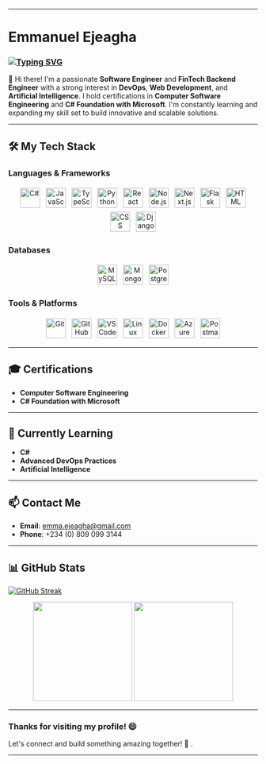 


---

# Emmanuel Ejeagha  
### [![Typing SVG](https://readme-typing-svg.herokuapp.com?font=comfortaa&color=016EEA&size=24&width=500&lines=Software+Engineer;Aspiring+FinTech+Backend+Engineer;Fullstack+Developer;DevOps+Enthusiast;AI+Learner)](https://git.io/typing-svg)

👋 Hi there! I'm a passionate **Software Engineer** and **FinTech Backend Engineer** with a strong interest in **DevOps**, **Web Development**, and **Artificial Intelligence**. I hold certifications in **Computer Software Engineering** and **C# Foundation with Microsoft**. I'm constantly learning and expanding my skill set to build innovative and scalable solutions.

---

## 🛠️ My Tech Stack

### Languages & Frameworks
<p align="center">
  <img src="https://cdn.jsdelivr.net/gh/devicons/devicon/icons/csharp/csharp-original.svg" alt="C#" height="40" style="vertical-align:top; margin:4px">
  <img src="https://cdn.jsdelivr.net/gh/devicons/devicon/icons/javascript/javascript-original.svg" alt="JavaScript" height="40" style="vertical-align:top; margin:4px">
  <img src="https://cdn.jsdelivr.net/gh/devicons/devicon/icons/typescript/typescript-original.svg" alt="TypeScript" height="40" style="vertical-align:top; margin:4px">
  <img src="https://cdn.jsdelivr.net/gh/devicons/devicon/icons/python/python-original.svg" alt="Python" height="40" style="vertical-align:top; margin:4px">
  <img src="https://cdn.jsdelivr.net/gh/devicons/devicon/icons/react/react-original.svg" alt="React" height="40" style="vertical-align:top; margin:4px">
  <img src="https://cdn.jsdelivr.net/gh/devicons/devicon/icons/nodejs/nodejs-original.svg" alt="Node.js" height="40" style="vertical-align:top; margin:4px">
  <img src="https://cdn.jsdelivr.net/gh/devicons/devicon/icons/nextjs/nextjs-original.svg" alt="Next.js" height="40" style="vertical-align:top; margin:4px">
  <img src="https://cdn.jsdelivr.net/gh/devicons/devicon/icons/flask/flask-original.svg" alt="Flask" height="40" style="vertical-align:top; margin:4px">
  <img src="https://cdn.jsdelivr.net/gh/devicons/devicon/icons/html5/html5-original.svg" alt="HTML" height="40" style="vertical-align:top; margin:4px">
  <img src="https://cdn.jsdelivr.net/gh/devicons/devicon/icons/css3/css3-original.svg" alt="CSS" height="40" style="vertical-align:top; margin:4px">
  <img src="https://cdn.jsdelivr.net/gh/devicons/devicon/icons/django/django-original.svg" alt="Django" height="40" style="vertical-align:top; margin:4px">
  <!-- <img src="https://greensock.com/uploads/set_resources_2/84c1e40ea0e759e3f1505eb1788ddf3c_logo.svg" alt="GSAP" height="40" style="vertical-align:top; margin:4px"> -->
</p>

### Databases
<p align="center">
  <img src="https://cdn.jsdelivr.net/gh/devicons/devicon/icons/mysql/mysql-original-wordmark.svg" alt="MySQL" height="40" style="vertical-align:top; margin:4px">
  <img src="https://cdn.jsdelivr.net/gh/devicons/devicon/icons/mongodb/mongodb-original-wordmark.svg" alt="MongoDB" height="40" style="vertical-align:top; margin:4px">
  <img src="https://cdn.jsdelivr.net/gh/devicons/devicon/icons/postgresql/postgresql-original-wordmark.svg" alt="PostgreSQL" height="40" style="vertical-align:top; margin:4px">
</p>

### Tools & Platforms
<p align="center">
  <img src="https://cdn.jsdelivr.net/gh/devicons/devicon/icons/git/git-original.svg" alt="Git" height="40" style="vertical-align:top; margin:4px">
  <img src="https://cdn.jsdelivr.net/gh/devicons/devicon/icons/github/github-original.svg" alt="GitHub" height="40" style="vertical-align:top; margin:4px">
  <img src="https://cdn.jsdelivr.net/gh/devicons/devicon/icons/vscode/vscode-original.svg" alt="VS Code" height="40" style="vertical-align:top; margin:4px">
  <img src="https://cdn.jsdelivr.net/gh/devicons/devicon/icons/linux/linux-original.svg" alt="Linux" height="40" style="vertical-align:top; margin:4px">
  <img src="https://cdn.jsdelivr.net/gh/devicons/devicon/icons/docker/docker-original.svg" alt="Docker" height="40" style="vertical-align:top; margin:4px">
  <img src="https://cdn.jsdelivr.net/gh/devicons/devicon/icons/azure/azure-original.svg" alt="Azure" height="40" style="vertical-align:top; margin:4px">
  <img src="https://cdn.jsdelivr.net/gh/devicons/devicon/icons/postman/postman-original.svg" alt="Postman" height="40" style="vertical-align:top; margin:4px"> 
  
</p>

---

## 🎓 Certifications
- **Computer Software Engineering**  
- **C# Foundation with Microsoft**

---

## 🌱 Currently Learning
- **C#**  
- **Advanced DevOps Practices**  
- **Artificial Intelligence**

---

## 📫 Contact Me
- **Email**: [emma.ejeagha@gmail.com](mailto:emma.ejeagha@gmail.com)  
- **Phone**: +234 (0) 809 099 3144  

---

## 📊 GitHub Stats

[![GitHub Streak](https://github-readme-streak-stats.herokuapp.com/?user=Emmanuel-Ejeagha&theme=dark)](https://git.io/streak-stats)

<p align="center">
  <img height="200em" src="https://github-profile-summary-cards.vercel.app/api/cards/repos-per-language?username=Emmanuel-Ejeagha&theme=github"/>
  <img height="200em" src="https://github-profile-summary-cards.vercel.app/api/cards/stats?username=Emmanuel-Ejeagha&theme=github"/>
</p>
  
---

### Thanks for visiting my profile! 😄  
Let's connect and build something amazing together! 🚀 
.

---  
